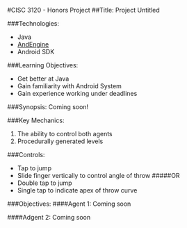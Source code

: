 #CISC 3120 - Honors Project
##Title: Project Untitled


###Technologies:
- Java
- [AndEngine](https://github.com/nicolasgramlich/AndEngine)
- Android SDK 


###Learning Objectives:
- Get better at Java
- Gain familiarity with Android System
- Gain experience working under deadlines


###Synopsis:
	Coming soon!

###Key Mechanics:
1. The ability to control both agents
2. Procedurally generated levels
	
###Controls:
- Tap to jump
- Slide finger vertically to control angle of throw
#####OR
- Double tap to jump
- Single tap to indicate apex of throw curve

###Objectives:
####Agent 1:
	Coming soon

####Adgent 2:
	Coming soon

